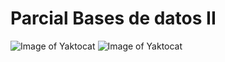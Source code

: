 # Parcial Bases de datos II
![Image of Yaktocat](https://github.com/alejandromaselli/parcial/blob/master/ER.jpeg)
![Image of Yaktocat](https://github.com/alejandromaselli/parcial/blob/master/er.PNG)
